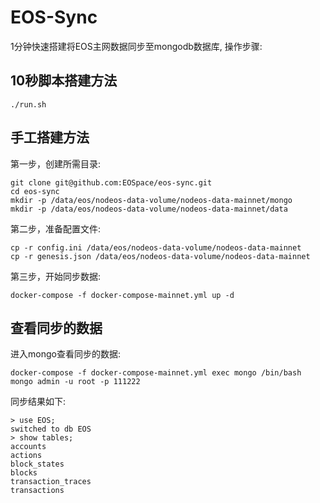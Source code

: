 # EOS-Sync

1分钟快速搭建将EOS主网数据同步至mongodb数据库, 操作步骤:

## 10秒脚本搭建方法

```
./run.sh
```

## 手工搭建方法

第一步，创建所需目录:

```
git clone git@github.com:EOSpace/eos-sync.git
cd eos-sync
mkdir -p /data/eos/nodeos-data-volume/nodeos-data-mainnet/mongo
mkdir -p /data/eos/nodeos-data-volume/nodeos-data-mainnet/data
```

第二步，准备配置文件:

```
cp -r config.ini /data/eos/nodeos-data-volume/nodeos-data-mainnet
cp -r genesis.json /data/eos/nodeos-data-volume/nodeos-data-mainnet
```

第三步，开始同步数据:

```
docker-compose -f docker-compose-mainnet.yml up -d
```

## 查看同步的数据

进入mongo查看同步的数据:

```
docker-compose -f docker-compose-mainnet.yml exec mongo /bin/bash
mongo admin -u root -p 111222
```

同步结果如下:

```
> use EOS;
switched to db EOS
> show tables;
accounts
actions
block_states
blocks
transaction_traces
transactions
```

